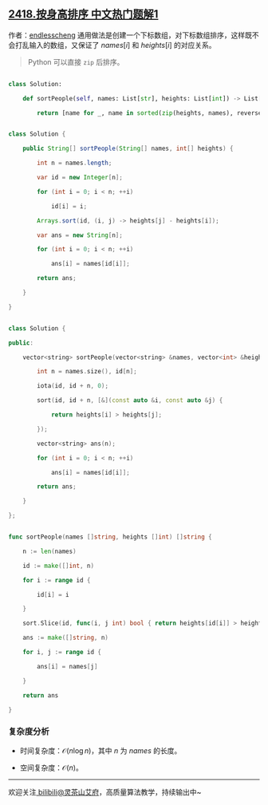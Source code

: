 ## [2418.按身高排序 中文热门题解1](https://leetcode.cn/problems/sort-the-people/solutions/100000/python-yi-xing-by-endlesscheng-xnvy)

作者：[endlesscheng](https://leetcode.cn/u/endlesscheng)
通用做法是创建一个下标数组，对下标数组排序，这样既不会打乱输入的数组，又保证了 $\textit{names}[i]$ 和 $\textit{heights}[i]$ 的对应关系。

> Python 可以直接 `zip` 后排序。

```py [sol1-Python3]
class Solution:
    def sortPeople(self, names: List[str], heights: List[int]) -> List[str]:
        return [name for _, name in sorted(zip(heights, names), reverse=True)]
```

```java [sol1-Java]
class Solution {
    public String[] sortPeople(String[] names, int[] heights) {
        int n = names.length;
        var id = new Integer[n];
        for (int i = 0; i < n; ++i)
            id[i] = i;
        Arrays.sort(id, (i, j) -> heights[j] - heights[i]);
        var ans = new String[n];
        for (int i = 0; i < n; ++i)
            ans[i] = names[id[i]];
        return ans;
    }
}
```

```cpp [sol1-C++]
class Solution {
public:
    vector<string> sortPeople(vector<string> &names, vector<int> &heights) {
        int n = names.size(), id[n];
        iota(id, id + n, 0);
        sort(id, id + n, [&](const auto &i, const auto &j) {
            return heights[i] > heights[j];
        });
        vector<string> ans(n);
        for (int i = 0; i < n; ++i)
            ans[i] = names[id[i]];
        return ans;
    }
};
```

```go [sol1-Go]
func sortPeople(names []string, heights []int) []string {
    n := len(names)
    id := make([]int, n)
    for i := range id {
        id[i] = i
    }
    sort.Slice(id, func(i, j int) bool { return heights[id[i]] > heights[id[j]] })
    ans := make([]string, n)
    for i, j := range id {
        ans[i] = names[j]
    }
    return ans
}
```

### 复杂度分析

- 时间复杂度：$\mathcal{O}(n\log n)$，其中 $n$ 为 $\textit{names}$ 的长度。
- 空间复杂度：$\mathcal{O}(n)$。

---

欢迎关注[ biIibiIi@灵茶山艾府](https://space.bilibili.com/206214)，高质量算法教学，持续输出中~
